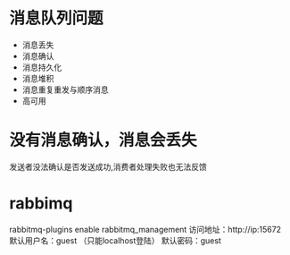 # 消息队列问题
* 消息丢失
* 消息确认
* 消息持久化
* 消息堆积
* 消息重复重发与顺序消息
* 高可用


# 没有消息确认，消息会丢失
发送者没法确认是否发送成功,消费者处理失败也无法反馈


# rabbimq
rabbitmq-plugins enable rabbitmq_management 
访问地址：http://ip:15672 
默认用户名：guest （只能localhost登陆） 
默认密码：guest 

